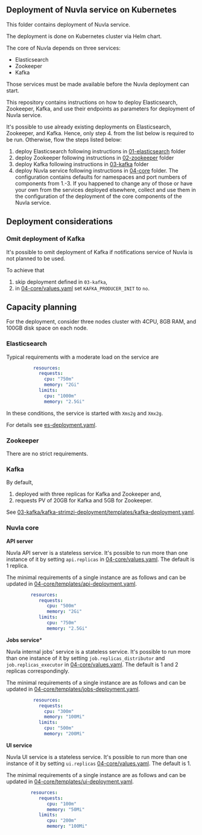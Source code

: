 ## Deployment of Nuvla service on Kubernetes

This folder contains deployment of Nuvla service. 

The deployment is done on Kubernetes cluster via Helm chart.

The core of Nuvla depends on three services: 

* Elasticsearch
* Zookeeper    
* Kafka

Those services must be made available before the Nuvla deployment can start.

This repository contains instructions on how to deploy Elasticsearch, Zookeeper,
Kafka, and use their endpoints as parameters for deployment of Nuvla service.

It's possible to use already existing deployments on Elasticsearch, Zookeeper,
and Kafka. Hence, only step 4. from the list below is required to be run.
Otherwise, flow the steps listed below:

1. deploy Elasticsearch following instructions in [01-elasticsearch](01-elasticsearch) folder
2. deploy Zookeeper following instructions in [02-zookeeper](02-zookeeper) folder
3. deploy Kafka following instructions in [03-kafka](03-kafka) folder
4. deploy Nuvla service following instructions in [04-core](04-core) folder. The
   configuration contains defaults for namespaces and port numbers of components
   from 1.-3. If you happened to change any of those or have your own from the
   services deployed elsewhere, collect and use them in the configuration of the
   deployment of the core components of the Nuvla service.

## Deployment considerations

### Omit deployment of Kafka

It's possible to omit deployment of Kafka if notifications service of Nuvla is
not planned to be used.

To achieve that
1. skip deployment defined in `03-kafka`,
2. in [04-core/values.yaml](04-core/values.yaml) set 
   `KAFKA_PRODUCER_INIT` to `no`.
 
## Capacity planning

For the deployment, consider three nodes cluster with 4CPU, 8GB RAM, and 100GB
disk space on each node.

### Elasticsearch

Typical requirements with a moderate load on the service are

```yaml
          resources:
            requests:
              cpu: "750m"
              memory: "2Gi"
            limits:
              cpu: "1000m"
              memory: "2.5Gi"
```

In these conditions, the service is started with `Xms2g` and `Xmx2g`.

For details see [es-deployment.yaml](01-elasticsearch/templates/es-deployment.yaml).

### Zookeeper

There are no strict requirements.

### Kafka

By default, 
1. deployed with three replicas for Kafka and Zookeeper and,
2. requests PV of 20GB for Kafka and 5GB for Zookeeper.

See [03-kafka/kafka-strimzi-deployment/templates/kafka-deployment.yaml](03-kafka/kafka-strimzi-deployment/templates/kafka-deployment.yaml).

### Nuvla core

**API server** 

Nuvla API server is a stateless service. It's possible to run more than one instance
of it by setting `api.replicas` in [04-core/values.yaml](04-core/values.yaml).
The default is 1 replica.

The minimal requirements of a single instance are as follows and can be updated
in [04-core/templates/api-deployment.yaml](04-core/templates/api-deployment.yaml).

```yaml
         resources:
            requests:
               cpu: "500m"
               memory: "2Gi"
            limits:
               cpu: "750m"
               memory: "2.5Gi"
```

**Jobs service***

Nuvla internal jobs' service is a stateless service. It's possible to run more
than one instance of it by setting `job.replicas_distributor`
and `job.replicas_executor` in [04-core/values.yaml](04-core/values.yaml). The 
default is 1 and 2 replicas correspondingly.

The minimal requirements of a single instance are as follows and can be updated
in [04-core/templates/jobs-deployment.yaml](04-core/templates/jobs-deployment.yaml).

```yaml
          resources:
            requests:
              cpu: "300m"
              memory: "100Mi"
            limits:
              cpu: "500m"
              memory: "200Mi"
```

**UI service**

Nuvla UI service is a stateless service. It's possible to run more than one
instance of it by setting `ui.replicas` [04-core/values.yaml](04-core/values.yaml). 
The default is 1.

The minimal requirements of a single instance are as follows and can be updated
in [04-core/templates/ui-deployment.yaml](04-core/templates/ui-deployment.yaml).

```yaml
         resources:
            requests:
               cpu: "100m"
               memory: "50Mi"
            limits:
               cpu: "200m"
               memory: "100Mi"
```
